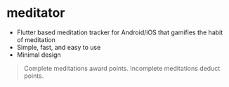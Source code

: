 # meditator

- Flutter based meditation tracker for Android/iOS that gamifies the habit of meditation
- Simple, fast, and easy to use
- Minimal design

> Complete meditations award points. Incomplete meditations deduct points. 

